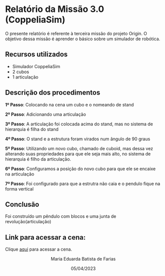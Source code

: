 # Relatório da Missão 3.0 (CoppeliaSim)
O presente relatório é referente à terceira missão do projeto Origin. O objetivo dessa missão é aprender o básico sobre um simulador de robótica.

## Recursos utilizados
- Simulador CoppeliaSim
- 2 cubos
- 1 articulação

## Descrição dos procedimentos
**1º Passo**: Colocando na cena um cubo e o nomeando de stand

**2º Passo**: Adicionando uma articulação

**3º Passo**: A articulação foi colocada acima do stand, mas no sistema de hierarquia é filha do stand

**4º Passo**: O stand e a estrutura foram virados num ângulo de 90 graus

**5º Passo**: Utilizando um novo cubo, chamado de cuboid, mas dessa vez alterando suas propriedades para que ele seja mais alto, no sistema de hierarquia é filho da articulação.

**6º Passo**: Configuramos a posição do novo cubo para que ele se encaixe na articulação

**7º Passo**: Foi configurado para que a estrutra não caia e o pendulo fique na forma vertical

## Conclusão 
Foi construído um pêndulo com blocos e uma junta de revolução(articulação)

## Link para acessar a cena:

Clique <a href="https://drive.google.com/drive/folders/1yEkQZQtz6sNa7UfTJikMKuHTssyZRsxS?usp=sharing" target="_blank">aqui</a> para acessar a cena.


<p align="center"> Maria Eduarda Batista de Farias</p>
<p align="center"> 05/04/2023</p>
